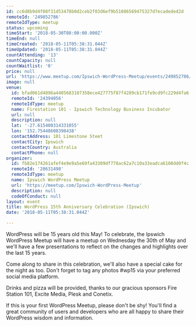 ```yaml
---
id: cc6d8b9d4f08f31d53478b0d2ceb2f03d6ef9b51086569475327d7ecadeded2d
remoteId: '249852786'
remoteIdType: meetup
status: upcoming
timeStart: '2018-05-30T08:00:00.000Z'
timeEnd: null
timeCreated: '2018-05-11T05:38:31.044Z'
timeUpdated: '2018-05-11T05:38:31.044Z'
countAttending: '13'
countCapacity: null
countWaitlist: '0'
price: null
url: 'https://www.meetup.com/Ipswich-WordPress-Meetup/events/249852786/'
image: null
venue:
  id: bfad061d4896a4405683107358ece427775f87f4289cb171fe9cd9fc229d4fa6
  remoteId: '24394056'
  remoteIdType: meetup
  name: Firestation 101 - Ipswich Technology Business Incubator
  url: null
  description: null
  lat: '-27.615400314331055'
  lon: '152.75448608398438'
  contactAddress: 101 Limestone Steet
  contactCity: Ipswich
  contactCountry: Australia
  contactPhone: null
organizer:
  id: fb82e174261afef4e9e9a5e69fa43309df778ac62a7c10a33eadca6108dd0f4c
  remoteId: '20631498'
  remoteIdType: meetup
  name: Ipswich WordPress Meetup
  url: 'https://meetup.com/Ipswich-WordPress-Meetup'
  description: null
  codeOfConduct: null
layout: event
title: WordPress 15th Anniversary Celebration (Ipswich)
date: '2018-05-11T05:38:31.044Z'

---
```

<p>WordPress will be 15 years old this May! To celebrate, the Ipswich WordPress Meetup will have a meetup on Wednesday the 30th of May and we'll have a few presentations to reflect on the changes and highlights over the last 15 years.</p> <p>Come along to share in this celebration, we'll also have a special cake for the night as too. Don't forget to tag any photos #wp15 via your preferred social media platform.</p> <p>Drinks and pizza will be provided, thanks to our gracious sponsors Fire Station 101, Excite Media, Plesk and Conetix.</p> <p>If this is your first WordPress Meetup, please don't be shy! You'll find a great community of users and developers who are all happy to share their WordPress wisdom and information.</p>
